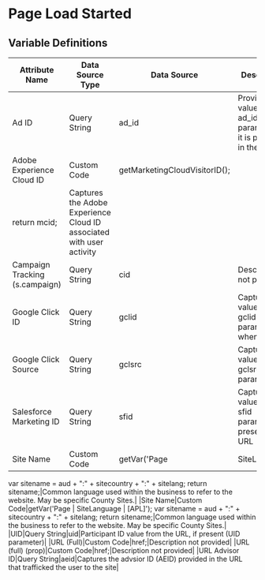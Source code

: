 # Page Load Started

### 

## Variable Definitions

| Attribute Name|Data Source Type|Data Source|Description|
| --- | --- | --- | --- |
|Ad ID|Query String|ad_id|Provides the value of the ad\_id parameter if it is present in the URL|
|Adobe Experience Cloud ID|Custom Code|getMarketingCloudVisitorID();
return mcid;|Captures the Adobe Experience Cloud ID associated with user activity|
|Campaign Tracking (s.campaign)|Query String|cid|Description not provided|
|Google Click ID|Query String|gclid|Captures the value of the gclid parameter when present|
|Google Click Source|Query String|gclsrc|Captures the value of the gclsrc parameter|
|Salesforce Marketing ID|Query String|sfid|Captures the value of the sfid parameter if present in the URL|
|Site Name|Custom Code|getVar('Page | SiteLanguage | [APL]');
var sitename = aud + ":" + sitecountry + ":" + sitelang;
return sitename;|Common language used within the business to refer to the website. May be specific County Sites.|
|Site Name|Custom Code|getVar('Page | SiteLanguage | [APL]');
var sitename = aud + ":" + sitecountry + ":" + sitelang;
return sitename;|Common language used within the business to refer to the website. May be specific County Sites.|
|UID|Query String|uid|Participant ID value from the URL, if present \(UID parameter\)|
|URL (Full)|Custom Code|href;|Description not provided|
|URL (full) (prop)|Custom Code|href;|Description not provided|
|URL Advisor ID|Query String|aeid|Captures the advsior ID \(AEID\) provided in the URL that trafficked the user to the site|



